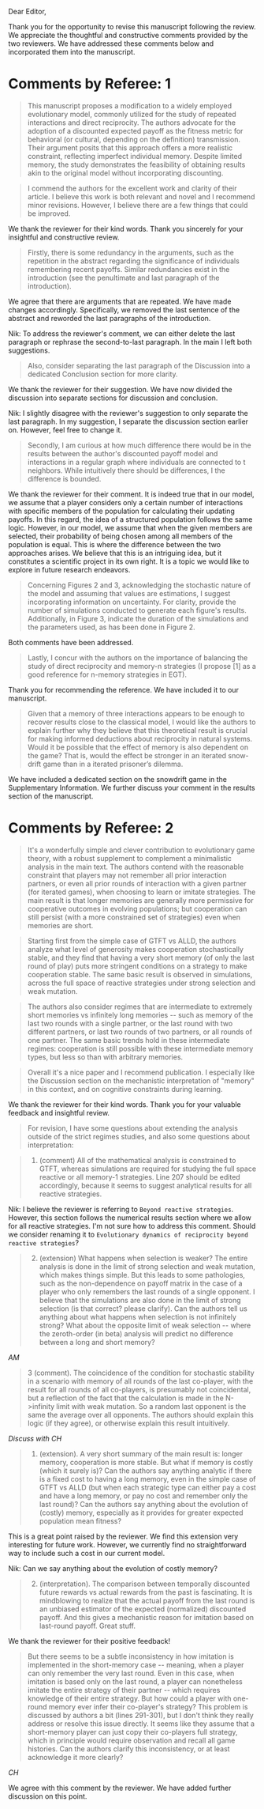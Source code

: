 Dear Editor,

Thank you for the opportunity to revise this manuscript following the review. We
appreciate the thoughtful and constructive comments provided by the two
reviewers. We have addressed these comments below and incorporated them into the
manuscript.

# Comments by Referee: 1

> This manuscript proposes a modification to a widely employed evolutionary model, commonly utilized for the study of repeated interactions and direct reciprocity. The authors advocate for the adoption of a discounted expected payoff as the fitness metric for behavioral (or cultural, depending on the definition) transmission. Their argument posits that this approach offers a more realistic constraint, reflecting imperfect individual memory. Despite limited memory, the study demonstrates the feasibility of obtaining results akin to the original model without incorporating discounting.

> I commend the authors for the excellent work and clarity of their article. I believe this work is both relevant and novel and I recommend minor revisions. However, I believe there are a few things that could be improved. 

We thank the reviewer for their kind words. Thank you sincerely for your insightful and constructive review.

> Firstly, there is some redundancy in the arguments, such as the repetition in the abstract regarding the significance of individuals remembering recent payoffs. Similar redundancies exist in the introduction (see the penultimate and last paragraph of the introduction). 

We agree that there are arguments that are repeated. We have made changes
accordingly. Specifically, we removed the last sentence of the abstract and
reworded the last paragraphs of the introduction.

Nik: To address the reviewer's comment, we can either delete the last paragraph or
rephrase the second-to-last paragraph. In the main I left both suggestions.


> Also, consider separating the last paragraph of the Discussion into a dedicated Conclusion section for more clarity.

We thank the reviewer for their suggestion. We have now divided the discussion into separate sections for discussion and conclusion.

Nik: I slightly disagree with the reviewer's suggestion to only separate the last
paragraph. In my suggestion, I separate the discussion section earlier on.
However, feel free to change it.

> Secondly, I am curious at how much difference there would be in the results between the author's discounted payoff model and interactions in a regular graph where individuals are connected to t neighbors. While intuitively there should be differences, I the difference is bounded.

We thank the reviewer for their comment. It is indeed true that in our model, we assume that a player considers only a certain number of interactions with specific members of the population for calculating their updating payoffs. In this regard, the idea of a structured population follows the same logic. However, in our model, we assume that when the given members are selected, their probability of being chosen among all members of the population is equal. This is where the difference between the two approaches arises. We believe that this is an intriguing idea, but it constitutes a scientific project in its own right. It is a topic we would like to explore in future research endeavors.


> Concerning Figures 2 and 3, acknowledging the stochastic nature of the model and assuming that values are estimations, I suggest incorporating information on uncertainty. For clarity, provide the number of simulations conducted to generate each figure's results. Additionally, in Figure 3, indicate the duration of the simulations and the parameters used, as has been done in Figure 2.

Both comments have been addressed.

> Lastly, I concur with the authors on the importance of balancing the study of direct reciprocity and memory-n strategies (I propose [1] as a good reference for n-memory strategies in EGT).

Thank you for recommending the reference. We have included it to our manuscript.

>  Given that a memory of three interactions appears to be enough to recover results close to the classical model, I would like the authors to explain further why they believe that this theoretical result is crucial for making informed deductions about reciprocity in natural systems. Would it be possible that the effect of memory is also dependent on the game? That is, would the effect be stronger in an iterated snow-drift game than in a iterated prisoner’s dilemma.

We have included a dedicated section on the snowdrift game in the Supplementary Information. We further discuss your comment in the results section of the manuscript.


# Comments by Referee: 2

> It's a wonderfully simple and clever contribution to evolutionary game theory, with a robust supplement to complement a minimalistic analysis in the main text. The authors contend with the reasonable constraint that players may not remember all prior interaction partners, or even all prior rounds of interaction with a given partner (for iterated games), when choosing to learn or imitate strategies. The main result is that longer memories are generally more permissive for cooperative outcomes in evolving populations; but cooperation can still persist (with a more constrained set of strategies) even when memories are short.

> Starting first from the simple case of GTFT vs ALLD, the authors analyze what level of generosity makes cooperation stochastically stable, and they find that having a very short memory (of only the last round of play) puts more stringent conditions on a strategy to make cooperation stable. The same basic result is observed in simulations, across the full space of reactive strategies under strong selection and weak mutation.

> The authors also consider regimes that are intermediate to extremely short memories vs infinitely long memories -- such as memory of the last two rounds with a single partner, or the last round with two different partners, or last two rounds of two partners, or all rounds of one partner. The same basic trends hold in these intermediate regimes: cooperation is still possible with these intermediate memory types, but less so than with arbitrary memories.

> Overall it's a nice paper and I recommend publication. I especially like the Discussion section on the mechanistic interpretation of "memory" in this context, and on cognitive constraints during learning.

We thank the reviewer for their kind words. Thank you for your valuable feedback and insightful review.

>  For revision, I have some questions about extending the analysis outside of the strict regimes studies, and also some questions about interpretation:

> 1. (comment) All of the mathematical analysis is constrained to GTFT, whereas simulations are required for studying the full space reactive or all memory-1 strategies. Line 207 should be edited accordingly, because it seems to suggest analytical results for all reactive strategies.

Nik: I believe the reviewer is referring to `Beyond reactive strategies`. However,
this section follows the numerical results section where we allow for all
reactive strategies. I'm not sure how to address this comment. Should we
consider renaming it to `Evolutionary dynamics of reciprocity beyond reactive strategies`?

> 2. (extension) What happens when selection is weaker? The entire analysis is done in the limit of strong selection and weak mutation, which makes things simple. But this leads to some pathologies, such as the non-dependence on payoff matrix in the case of a player who only remembers the last rounds of a single opponent. I believe that the simulations are also done in the limit of strong selection (is that correct? please clarify).  Can the authors tell us anything about what happens when selection is not infinitely strong?  What about the opposite limit of weak selection -- where the zeroth-order (in beta) analysis will predict no difference between a long and short memory?

_AM_

> 3 (comment). The coincidence of the condition for stochastic stability in a scenario with memory of all rounds of the last co-player, with the result for all rounds of all co-players, is presumably not coincidental, but a reflection of the fact that the calculation is made in the N->infinity limit with weak mutation. So a random last opponent is the same the average over all opponents.  The authors should explain this logic (if they agree), or otherwise explain this result intuitively.

_Discuss with CH_

> 1. (extension). A very short summary of the main result is: longer memory,  cooperation is more stable.  But what if memory is costly (which it surely is)? Can the authors say anything analytic if there is a fixed cost to having a long memory, even in the simple case of GTFT vs ALLD (but when each strategic type can either pay a cost and have a long memory, or pay no cost and remember only the last round)? Can the authors say anything about the evolution of (costly) memory, especially as it provides for greater expected population mean fitness?

This is a great point raised by the reviewer. We find this extension very
interesting for future work. However, we currently find no straightforward way
to include such a cost in our current model.

Nik: Can we say anything about the evolution of costly memory?

> 2. (interpretation). The comparison between temporally discounted future rewards vs actual rewards from the past is fascinating. It is mindblowing to realize that the actual payoff from the last round is an unbiased estimator of the expected (normalized) discounted payoff. And this gives a mechanistic reason for imitation based on last-round payoff. Great stuff.

We thank the reviewer for their positive feedback!

> But there seems to be a subtle inconsistency in how imitation is implemented in the short-memory case -- meaning, when a player can only remember the very last round. Even in this case, when imitation is based only on the last round, a player can nonetheless imitate the entire strategy of their partner -- which requires knowledge of their entire strategy. But how could a player with one-round memory ever infer their co-player's strategy?  This problem is discussed by authors a bit (lines 291-301), but I don't think they really address or resolve this issue directly. It seems like they assume that a short-memory player can just copy their co-players full strategy, which in principle would require observation and recall all game histories. Can the authors clarify this inconsistency, or at least acknowledge it more clearly?

_CH_

We agree with this comment by the reviewer. We have added further discussion on
this point.
